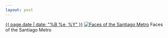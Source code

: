 ```yaml
---
layout: post
---
```


<p>
  <time><a href="/97">{{ page.date | date: "%B %e, %Y" }}</a></time>
  <a href="/97"><img src="{{ site.assets_url }}/97-640.jpg" srcset="{{ site.assets_url }}/97-1280.jpg 1280w, {{ site.assets_url }}/97-960.jpg 960w, {{ site.assets_url }}/97-640.jpg 640w, {{ site.assets_url }}/97-320.jpg 320w" sizes="(min-width: 700px) 50vw, calc(100vw - 2rem)" alt="Faces of the Santiago Metro" /></a>
  <span>Faces of the Santiago Metro</span>
</p>
